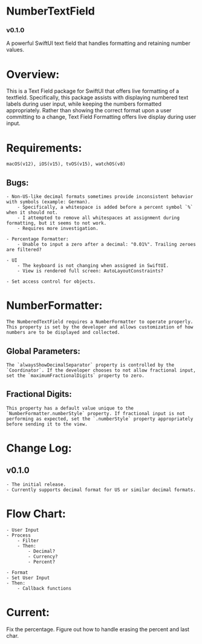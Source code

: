 # NumberTextField
### v0.1.0
A powerful SwiftUI text field that handles formatting and retaining number values.

# Overview:
This is a Text Field package for SwiftUI that offers live formatting of a textfield. Specifically, this package assists with displaying numbered text labels during user input, while keeping the numbers formatted appropriately. Rather than showing the correct format upon a user committing to a change, Text Field Formatting offers live display during user input.

# Requirements:
    macOS(v12), iOS(v15), tvOS(v15), watchOS(v8)

## Bugs:
    - Non-US-like decimal formats sometimes provide inconsistent behavior with symbols (example: German).
        - Specifically, a whitespace is added before a percent symbol `%` when it should not.
        - I attempted to remove all whitespaces at assignment during formatting, but it seems to not work.
        - Requires more investigation.
        
    - Percentage Formatter:
        - Unable to input a zero after a decimal: "0.01%". Trailing zeroes are filtered?
        
    - UI
        - The keyboard is not changing when assigned in SwiftUI.
        - View is rendered full screen: AutoLayoutConstraints?
        
    - Set access control for objects.
        
    
    
# NumberFormatter:
    The NumberedTextField requires a NumberFormatter to operate properly. This property is set by the developer and allows customization of how numbers are to be displayed and collected.
    
## Global Parameters:
    The `alwaysShowDecimalSeparator` property is controlled by the `Coordinator`. If the developer chooses to not allow fractional input, set the `maximumFractionalDigits` property to zero.
    
## Fractional Digits:
    This property has a default value unique to the `NumberFormatter.numberStyle` property. If fractional input is not performing as expected, set the `.numberStyle` property appropriately before sending it to the view.


# Change Log: 
## v0.1.0
    - The initial release. 
    - Currently supports decimal format for US or similar decimal formats.


# Flow Chart:

    - User Input
    - Process
        - Filter
        - Then:
            - Decimal?
            - Currency?
            - Percent?
            
    - Format
    - Set User Input 
    - Then:
        - Callback functions


# Current:
Fix the percentage. Figure out how to handle erasing the percent and last char.
